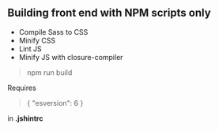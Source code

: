 ## Building front end with NPM scripts only

- Compile Sass to CSS
- Minify CSS
- Lint JS
- Minify JS with closure-compiler

> npm run build

Requires

> {
> 	"esversion": 6
> }

in **.jshintrc**
